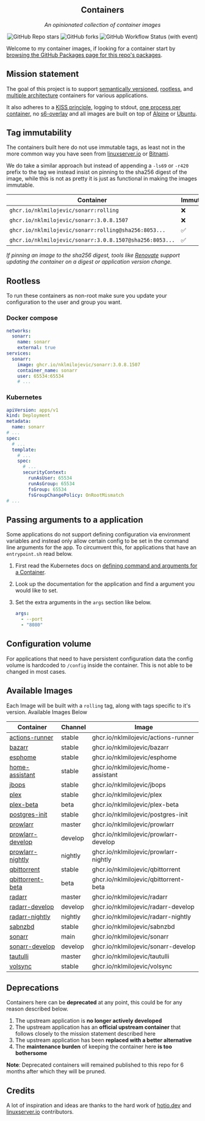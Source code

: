 <!---
NOTE: AUTO-GENERATED FILE
to edit this file, instead edit its template at: ./scripts/templates/README.md.j2
-->
<div align="center">


## Containers

_An opinionated collection of container images_

</div>

<div align="center">

![GitHub Repo stars](https://img.shields.io/github/stars/nklmilojevic/containers?style=for-the-badge)
![GitHub forks](https://img.shields.io/github/forks/nklmilojevic/containers?style=for-the-badge)
![GitHub Workflow Status (with event)](https://img.shields.io/github/actions/workflow/status/nklmilojevic/containers/release-scheduled.yaml?style=for-the-badge&label=Scheduled%20Release)

</div>

Welcome to my container images, if looking for a container start by [browsing the GitHub Packages page for this repo's packages](https://github.com/nklmilojevic?tab=packages&repo_name=containers).

## Mission statement

The goal of this project is to support [semantically versioned](https://semver.org/), [rootless](https://rootlesscontaine.rs/), and [multiple architecture](https://www.docker.com/blog/multi-arch-build-and-images-the-simple-way/) containers for various applications.

It also adheres to a [KISS principle](https://en.wikipedia.org/wiki/KISS_principle), logging to stdout, [one process per container](https://testdriven.io/tips/59de3279-4a2d-4556-9cd0-b444249ed31e/), no [s6-overlay](https://github.com/just-containers/s6-overlay) and all images are built on top of [Alpine](https://hub.docker.com/_/alpine) or [Ubuntu](https://hub.docker.com/_/ubuntu).

## Tag immutability

The containers built here do not use immutable tags, as least not in the more common way you have seen from [linuxserver.io](https://fleet.linuxserver.io/) or [Bitnami](https://bitnami.com/stacks/containers).

We do take a similar approach but instead of appending a `-ls69` or `-r420` prefix to the tag we instead insist on pinning to the sha256 digest of the image, while this is not as pretty it is just as functional in making the images immutable.

| Container                                          | Immutable |
|----------------------------------------------------|-----------|
| `ghcr.io/nklmilojevic/sonarr:rolling`                   | ❌         |
| `ghcr.io/nklmilojevic/sonarr:3.0.8.1507`                | ❌         |
| `ghcr.io/nklmilojevic/sonarr:rolling@sha256:8053...`    | ✅         |
| `ghcr.io/nklmilojevic/sonarr:3.0.8.1507@sha256:8053...` | ✅         |

_If pinning an image to the sha256 digest, tools like [Renovate](https://github.com/renovatebot/renovate) support updating the container on a digest or application version change._

## Rootless

To run these containers as non-root make sure you update your configuration to the user and group you want.

### Docker compose

```yaml
networks:
  sonarr:
    name: sonarr
    external: true
services:
  sonarr:
    image: ghcr.io/nklmilojevic/sonarr:3.0.8.1507
    container_name: sonarr
    user: 65534:65534
    # ...
```

### Kubernetes

```yaml
apiVersion: apps/v1
kind: Deployment
metadata:
  name: sonarr
# ...
spec:
  # ...
  template:
    # ...
    spec:
      # ...
      securityContext:
        runAsUser: 65534
        runAsGroup: 65534
        fsGroup: 65534
        fsGroupChangePolicy: OnRootMismatch
# ...
```

## Passing arguments to a application

Some applications do not support defining configuration via environment variables and instead only allow certain config to be set in the command line arguments for the app. To circumvent this, for applications that have an `entrypoint.sh` read below.

1. First read the Kubernetes docs on [defining command and arguments for a Container](https://kubernetes.io/docs/tasks/inject-data-application/define-command-argument-container/).
2. Look up the documentation for the application and find a argument you would like to set.
3. Set the extra arguments in the `args` section like below.

    ```yaml
    args:
      - --port
      - "8080"
    ```

## Configuration volume

For applications that need to have persistent configuration data the config volume is hardcoded to `/config` inside the container. This is not able to be changed in most cases.

## Available Images

Each Image will be built with a `rolling` tag, along with tags specific to it's version. Available Images Below

Container | Channel | Image
--- | --- | ---
[actions-runner](https://github.com/nklmilojevic/containers/pkgs/container/actions-runner) | stable | ghcr.io/nklmilojevic/actions-runner
[bazarr](https://github.com/nklmilojevic/containers/pkgs/container/bazarr) | stable | ghcr.io/nklmilojevic/bazarr
[esphome](https://github.com/nklmilojevic/containers/pkgs/container/esphome) | stable | ghcr.io/nklmilojevic/esphome
[home-assistant](https://github.com/nklmilojevic/containers/pkgs/container/home-assistant) | stable | ghcr.io/nklmilojevic/home-assistant
[jbops](https://github.com/nklmilojevic/containers/pkgs/container/jbops) | stable | ghcr.io/nklmilojevic/jbops
[plex](https://github.com/nklmilojevic/containers/pkgs/container/plex) | stable | ghcr.io/nklmilojevic/plex
[plex-beta](https://github.com/nklmilojevic/containers/pkgs/container/plex-beta) | beta | ghcr.io/nklmilojevic/plex-beta
[postgres-init](https://github.com/nklmilojevic/containers/pkgs/container/postgres-init) | stable | ghcr.io/nklmilojevic/postgres-init
[prowlarr](https://github.com/nklmilojevic/containers/pkgs/container/prowlarr) | master | ghcr.io/nklmilojevic/prowlarr
[prowlarr-develop](https://github.com/nklmilojevic/containers/pkgs/container/prowlarr-develop) | develop | ghcr.io/nklmilojevic/prowlarr-develop
[prowlarr-nightly](https://github.com/nklmilojevic/containers/pkgs/container/prowlarr-nightly) | nightly | ghcr.io/nklmilojevic/prowlarr-nightly
[qbittorrent](https://github.com/nklmilojevic/containers/pkgs/container/qbittorrent) | stable | ghcr.io/nklmilojevic/qbittorrent
[qbittorrent-beta](https://github.com/nklmilojevic/containers/pkgs/container/qbittorrent-beta) | beta | ghcr.io/nklmilojevic/qbittorrent-beta
[radarr](https://github.com/nklmilojevic/containers/pkgs/container/radarr) | master | ghcr.io/nklmilojevic/radarr
[radarr-develop](https://github.com/nklmilojevic/containers/pkgs/container/radarr-develop) | develop | ghcr.io/nklmilojevic/radarr-develop
[radarr-nightly](https://github.com/nklmilojevic/containers/pkgs/container/radarr-nightly) | nightly | ghcr.io/nklmilojevic/radarr-nightly
[sabnzbd](https://github.com/nklmilojevic/containers/pkgs/container/sabnzbd) | stable | ghcr.io/nklmilojevic/sabnzbd
[sonarr](https://github.com/nklmilojevic/containers/pkgs/container/sonarr) | main | ghcr.io/nklmilojevic/sonarr
[sonarr-develop](https://github.com/nklmilojevic/containers/pkgs/container/sonarr-develop) | develop | ghcr.io/nklmilojevic/sonarr-develop
[tautulli](https://github.com/nklmilojevic/containers/pkgs/container/tautulli) | master | ghcr.io/nklmilojevic/tautulli
[volsync](https://github.com/nklmilojevic/containers/pkgs/container/volsync) | stable | ghcr.io/nklmilojevic/volsync


## Deprecations

Containers here can be **deprecated** at any point, this could be for any reason described below.

1. The upstream application is **no longer actively developed**
2. The upstream application has an **official upstream container** that follows closely to the mission statement described here
3. The upstream application has been **replaced with a better alternative**
4. The **maintenance burden** of keeping the container here **is too bothersome**

**Note**: Deprecated containers will remained published to this repo for 6 months after which they will be pruned.

## Credits

A lot of inspiration and ideas are thanks to the hard work of [hotio.dev](https://hotio.dev/) and [linuxserver.io](https://www.linuxserver.io/) contributors.
